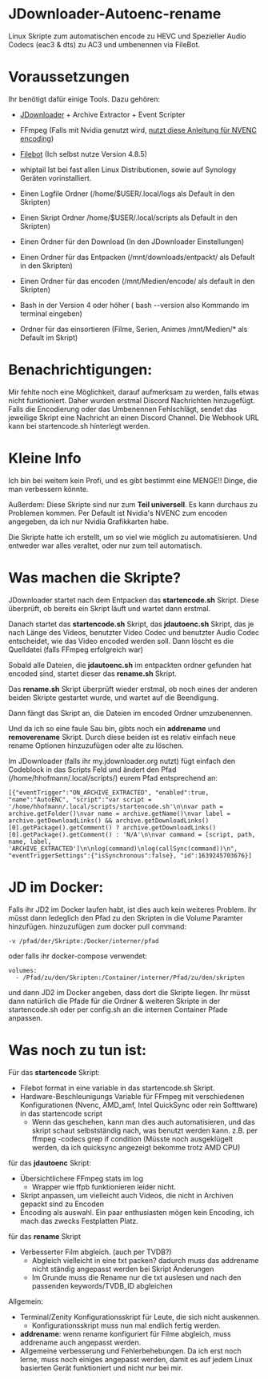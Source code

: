 # JDownloader-Autoenc-rename

Linux Skripte zum automatischen encode zu HEVC und Spezieller Audio Codecs (eac3 & dts) zu AC3 und umbenennen via FileBot.

# Voraussetzungen

Ihr benötigt dafür einige Tools. Dazu gehören:

 - [JDownloader](https://jdownloader.org/jdownloader2) + Archive Extractor + Event Scripter
 - FFmpeg (Falls mit Nvidia genutzt wird, [nutzt diese Anleitung für NVENC encoding](https://docs.nvidia.com/video-technologies/video-codec-sdk/ffmpeg-with-nvidia-gpu/))
 - [Filebot](https://www.filebot.net/#download) (Ich selbst nutze Version 4.8.5)
 - whiptail Ist bei fast allen Linux Distributionen, sowie auf Synology Geräten vorinstalliert.

 - Einen Logfile Ordner (/home/$USER/.local/logs als Default in den Skripten)
 - Einen Skript Ordner /home/$USER/.local/scripts als Default in den Skripten)
 - Einen Ordner für den Download (In den JDownloader Einstellungen)
 - Einen Ordner für das Entpacken (/mnt/downloads/entpackt/ als Default in den Skripten)
 - Einen Ordner für das encoden (/mnt/Medien/encode/ als default in den Skripten)
 - Bash in der Version 4 oder höher ( bash --version also Kommando im terminal eingeben)
 - Ordner für das einsortieren (Filme, Serien, Animes /mnt/Medien/* als Default im Skript)

# Benachrichtigungen:

Mir fehlte noch eine Möglichkeit, darauf aufmerksam zu werden, falls etwas nicht funktioniert.
Daher wurden erstmal Discord Nachrichten hinzugefügt. Falls die Encodierung oder das Umbenennen Fehlschlägt, 
sendet das jeweilige Skript eine Nachricht an einen Discord Channel. Die Webhook URL kann bei startencode.sh hinterlegt werden.

# Kleine Info

Ich bin bei weitem kein Profi, und es gibt bestimmt eine MENGE!! Dinge, die man verbessern könnte.

Außerdem: Diese Skripte sind nur zum **Teil universell**. Es kann durchaus zu Problemen kommen.
Per Default ist Nvidia's NVENC zum encoden angegeben, da ich nur Nvidia Grafikkarten habe.

Die Skripte hatte ich erstellt, um so viel wie möglich zu automatisieren. Und entweder war alles veraltet, oder nur zum teil automatisch.

# Was machen die Skripte?

JDownloader startet nach dem Entpacken das **startencode.sh** Skript. Diese überprüft, ob bereits ein Skript läuft und wartet dann erstmal.

Danach startet das **startencode.sh** Skript, das **jdautoenc.sh** Skript, das je nach Länge des Videos, benutzter Video Codec und benutzter Audio Codec entscheidet, wie das Video encoded werden soll. Dann löscht es die Quelldatei (falls FFmpeg erfolgreich war)

Sobald alle Dateien, die **jdautoenc.sh** im entpackten ordner gefunden hat encoded sind, startet dieser das **rename.sh** Skript.

Das **rename.sh** Skript überprüft wieder erstmal, ob noch eines der anderen beiden Skripte gestartet wurde, und wartet auf die Beendigung.

Dann fängt das Skript an, die Dateien im encoded Ordner umzubenennen.


Und da ich so eine faule Sau bin, gibts noch ein **addrename** und **removerename** Skript. Durch diese beiden ist es relativ einfach neue rename Optionen hinzuzufügen oder alte zu löschen.

Im JDownloader (falls ihr my.jdownloader.org nutzt) fügt einfach den Codeblock in das Scripts Feld und ändert den Pfad (/home/hhofmann/.local/scripts/) eurem Pfad entsprechend an:

 
```
[{"eventTrigger":"ON_ARCHIVE_EXTRACTED", "enabled":true, "name":"AutoENC", "script":"var script = '/home/hhofmann/.local/scripts/startencode.sh'\n\nvar path = archive.getFolder()\nvar name = archive.getName()\nvar label = archive.getDownloadLinks() && archive.getDownloadLinks()[0].getPackage().getComment() ? archive.getDownloadLinks()[0].getPackage().getComment() : 'N/A'\n\nvar command = [script, path, name, label, 'ARCHIVE_EXTRACTED']\n\nlog(command)\nlog(callSync(command))\n", "eventTriggerSettings":{"isSynchronous":false}, "id":1639245703676}]
```

# JD im Docker:

Falls ihr JD2 im Docker laufen habt, ist dies auch kein weiteres Problem. Ihr müsst dann ledeglich den Pfad zu den Skripten in die Volume Paramter hinzufügen.
hinzuzufügen zum docker pull command:

```
-v /pfad/der/Skripte:/Docker/interner/pfad
```

oder falls ihr docker-compose verwendet:

```
volumes:
  - /Pfad/zu/den/Skripten:/Container/interner/Pfad/zu/den/skripten
```
und dann JD2 im Docker angeben, dass dort die Skripte liegen. Ihr müsst dann natürlich die Pfade für die Ordner & weiteren Skripte in der startencode.sh oder per config.sh an die internen Container Pfade anpassen.

# Was noch zu tun ist:

Für das **startencode** Skript:
- Filebot format in eine variable in das startencode.sh Skript.
- Hardware-Beschleunigungs Variable für FFmpeg mit verschiedenen Konfigurationen (Nvenc, AMD_amf, Intel QuickSync oder rein Softtware) in das startencode script
  - Wenn das geschehen, kann man dies auch automatisieren, und das skript schaut selbstständig nach, was benutzt werden kann.  z.B. per ffmpeg -codecs grep if condition (Müsste noch ausgeklügelt werden, da ich quicksync angezeigt bekomme trotz AMD CPU)

für das **jdautoenc** Skript:
- Übersichtlichere FFmpeg stats im log
  - Wrapper wie ffpb funktionieren leider nicht.
- Skript anpassen, um vielleicht auch Videos, die nicht in Archiven gepackt sind zu Encoden
- Encoding als auswahl. Ein paar enthusiasten mögen kein Encoding, ich mach das zwecks Festplatten Platz. 

für das **rename** Skript
- Verbesserter Film abgleich. (auch per TVDB?)
  - Abgleich vielleicht in eine txt packen? dadurch muss das addrename nicht ständig angepasst werden bei Skript Änderungen
  - Im Grunde muss die Rename nur die txt auslesen und nach den passenden keywords/TVDB_ID abgleichen

Allgemein:

- Terminal/Zenity Konfigurationsskript für Leute, die sich nicht auskennen.
  - Konfigurationsskript muss nun mal endlich fertig werden.
- **addrename**: wenn rename konfiguriert für Filme abgleich, muss addrename auch angepasst werden. 
- Allgemeine verbesserung und Fehlerbehebungen. Da ich erst noch lerne, muss noch einiges angepasst werden, damit es auf jedem Linux basierten Gerät funktioniert und nicht nur bei mir.
